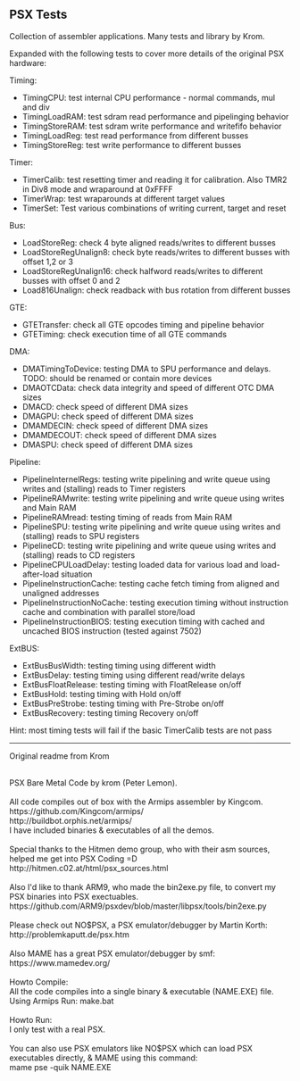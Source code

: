 ## PSX Tests

Collection of assembler applications. Many tests and library by Krom.

Expanded with the following tests to cover more details of the original PSX hardware:

Timing: 
- TimingCPU: test internal CPU performance - normal commands, mul and div
- TimingLoadRAM: test sdram read performance and pipelinging behavior
- TimingStoreRAM: test sdram write performance and writefifo behavior
- TimingLoadReg: test read performance from different busses
- TimingStoreReg: test write performance to different busses

Timer:
- TimerCalib: test resetting timer and reading it for calibration. Also TMR2 in Div8 mode and wraparound at 0xFFFF
- TimerWrap: test wraparounds at different target values
- TimerSet: Test various combinations of writing current, target and reset

Bus:
- LoadStoreReg: check 4 byte aligned reads/writes to different busses
- LoadStoreRegUnalign8: check byte reads/writes to different busses with offset 1,2 or 3
- LoadStoreRegUnalign16: check halfword reads/writes to different busses with offset 0 and 2
- Load816Unalign: check readback with bus rotation from different busses

GTE:
- GTETransfer: check all GTE opcodes timing and pipeline behavior 
- GTETiming: check execution time of all GTE commands

DMA:
- DMATimingToDevice: testing DMA to SPU performance and delays. TODO: should be renamed or contain more devices
- DMAOTCData: check data integrity and speed of different OTC DMA sizes
- DMACD: check speed of different DMA sizes
- DMAGPU: check speed of different DMA sizes
- DMAMDECIN: check speed of different DMA sizes
- DMAMDECOUT: check speed of different DMA sizes
- DMASPU: check speed of different DMA sizes

Pipeline:
- PipelineInternelRegs: testing write pipelining and write queue using writes and (stalling) reads to Timer registers
- PipelineRAMwrite: testing write pipelining and write queue using writes and Main RAM
- PipelineRAMread: testing timing of reads from Main RAM
- PipelineSPU: testing write pipelining and write queue using writes and (stalling) reads to SPU registers
- PipelineCD: testing write pipelining and write queue using writes and (stalling) reads to CD registers
- PipelineCPULoadDelay: testing loaded data for various load and load-after-load situation
- PipelineInstructionCache: testing cache fetch timing from aligned and unaligned addresses
- PipelineInstructionNoCache: testing execution timing without instruction cache and combination with parallel store/load
- PipelineInstructionBIOS: testing execution timing with cached and uncached BIOS instruction (tested against 7502)

ExtBUS:
- ExtBusBusWidth: testing timing using different width
- ExtBusDelay: testing timing using different read/write delays
- ExtBusFloatRelease: testing timing with FloatRelease on/off
- ExtBusHold: testing timing with Hold on/off
- ExtBusPreStrobe: testing timing with Pre-Strobe on/off
- ExtBusRecovery: testing timing Recovery on/off


Hint: most timing tests will fail if the basic TimerCalib tests are not pass

-------------
Original readme from Krom

<br />
PSX Bare Metal Code by krom (Peter Lemon).<br />
<br />
All code compiles out of box with the Armips assembler by Kingcom.<br />
https://github.com/Kingcom/armips/<br />
http://buildbot.orphis.net/armips/<br />
I have included binaries & executables of all the demos.<br />
<br />
Special thanks to the Hitmen demo group, who with their asm sources, helped me get into PSX Coding =D<br />
http://hitmen.c02.at/html/psx_sources.html<br />
<br />
Also I'd like to thank ARM9, who made the bin2exe.py file, to convert my PSX binaries into PSX exectuables.<br />
https://github.com/ARM9/psxdev/blob/master/libpsx/tools/bin2exe.py<br />
<br />
Please check out NO$PSX, a PSX emulator/debugger by Martin Korth:<br />
http://problemkaputt.de/psx.htm<br />
<br />
Also MAME has a great PSX emulator/debugger by smf:<br />
https://www.mamedev.org/<br />
<br />
Howto Compile:<br />
All the code compiles into a single binary & executable (NAME.EXE) file.<br />
Using Armips Run: make.bat<br />
<br />
Howto Run:<br />
I only test with a real PSX.<br />
<br />
You can also use PSX emulators like NO$PSX which can load PSX executables directly, & MAME using this command:<br />
mame pse -quik NAME.EXE
